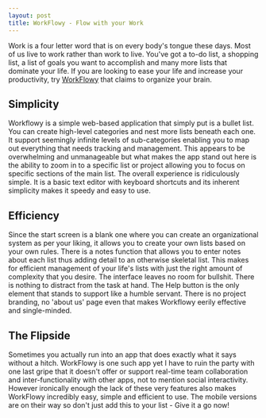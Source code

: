 ```yaml
---
layout: post
title: WorkFlowy - Flow with your Work
---
```


Work is a four letter word that is on every body's tongue these days. Most of us live to work rather than work to live. You've got a to-do list, a shopping list, a list of goals you want to accomplish and many more lists that dominate your life. If you are looking to ease your life and increase your productivity, try <a href="http://workflowy.com/">WorkFlowy</a> that claims to organize your brain.

## Simplicity

Workflowy is a simple web-based application that simply put is a bullet list. You can create high-level categories and nest more lists beneath each one. It support seemingly infinite levels of sub-categories enabling you to map out everything that needs tracking and management. This appears to be overwhelming and unmanageable but what makes the app stand out here is the ability to zoom in to a specific list or project allowing you to focus on specific sections of the main list. The overall experience is ridiculously simple. It is a basic text editor with keyboard shortcuts and its inherent simplicity makes it speedy and easy to use.

## Efficiency

Since the start screen is a blank one where you can create an organizational system as per your liking, it allows you to create your own lists based on your own rules. There is a notes function that allows you to enter notes about each list thus adding detail to an otherwise skeletal list. This makes for efficient management of your life's lists with just the right amount of complexity that you desire. The interface leaves no room for bullshit. There is nothing to distract from the task at hand. The Help button is the only element that stands to support like a humble servant. There is no project branding, no 'about us' page even that  makes Workflowy eerily effective and single-minded.

## The Flipside

Sometimes you actually run into an app that does exactly what it says without a hitch. WorkFlowy is one such app yet I have to ruin the party with one last gripe that it doesn't offer or support real-time team collaboration and inter-functionality with other apps, not to mention social interactivity. However ironically enough the lack of these very features also makes WorkFlowy incredibly easy, simple and efficient to use. The mobile versions are on their way so don't just add this to your list - Give it a go now!
